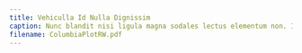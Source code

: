 ```yaml
---
title: Vehiculla Id Nulla Dignissim
caption: Nunc blandit nisi ligula magna sodales lectus elementum non. Integer id venenatis velit.
filename: ColumbiaPlotRW.pdf
---
```

